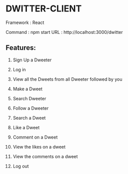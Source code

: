 DWITTER-CLIENT
==============

Framework : React

Command : npm start
URL : http://localhost:3000/dwitter

Features:
---------

1. Sign Up a Dweeter

2. Log in

3. View all the Dweets from all Dweeter followed by you

4. Make a Dweet

5. Search Dweeter

6. Follow a Dweeter

7. Search a Dweet

8. Like a Dweet

9. Comment on a Dweet

10. View the likes on a dweet

11. View the comments on a dweet

12. Log out
